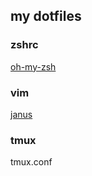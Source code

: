 ## my dotfiles

### zshrc

[oh-my-zsh](https://github.com/robbyrussell/oh-my-zsh)

### vim

[janus](https://github.com/carlhuda/janus)

### tmux

tmux.conf
